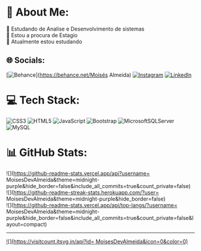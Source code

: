 # 💫 About Me:
🔭 Estudando de Analise e Desenvolvimento de sistemas<br>👯 Estou a procura de Estagio<br>🌱 Atualmente estou estudando<br>


## 🌐 Socials:
[![Behance](https://img.shields.io/badge/Behance-1769ff?logo=behance&logoColor=white)](https://behance.net/Moisés Almeida) [![Instagram](https://img.shields.io/badge/Instagram-%23E4405F.svg?logo=Instagram&logoColor=white)](https://instagram.com/https://www.instagram.com/moisesalmeida19/) [![LinkedIn](https://img.shields.io/badge/LinkedIn-%230077B5.svg?logo=linkedin&logoColor=white)](https://linkedin.com/in/https://www.linkedin.com/in/moises-almeida-03a944190/) 

# 💻 Tech Stack:
![CSS3](https://img.shields.io/badge/css3-%231572B6.svg?style=plastic&logo=css3&logoColor=white) ![HTML5](https://img.shields.io/badge/html5-%23E34F26.svg?style=plastic&logo=html5&logoColor=white) ![JavaScript](https://img.shields.io/badge/javascript-%23323330.svg?style=plastic&logo=javascript&logoColor=%23F7DF1E) ![Bootstrap](https://img.shields.io/badge/bootstrap-%23563D7C.svg?style=plastic&logo=bootstrap&logoColor=white) ![MicrosoftSQLServer](https://img.shields.io/badge/Microsoft%20SQL%20Sever-CC2927?style=plastic&logo=microsoft%20sql%20server&logoColor=white) ![MySQL](https://img.shields.io/badge/mysql-%2300f.svg?style=plastic&logo=mysql&logoColor=white)
# 📊 GitHub Stats:
![](https://github-readme-stats.vercel.app/api?username= MoisesDevAlmeida&theme=midnight-purple&hide_border=false&include_all_commits=true&count_private=false)<br/>
![](https://github-readme-streak-stats.herokuapp.com/?user= MoisesDevAlmeida&theme=midnight-purple&hide_border=false)<br/>
![](https://github-readme-stats.vercel.app/api/top-langs/?username= MoisesDevAlmeida&theme=midnight-purple&hide_border=false&include_all_commits=true&count_private=false&layout=compact)

---
[![](https://visitcount.itsvg.in/api?id= MoisesDevAlmeida&icon=0&color=0)](https://visitcount.itsvg.in)

<!-- Proudly created with GPRM ( https://gprm.itsvg.in ) -->